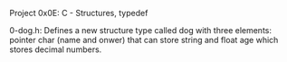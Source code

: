 Project 0x0E: C - Structures, typedef

0-dog.h: Defines a new structure type called dog with three elements: pointer char (name and onwer) that can store string
and float age which stores decimal numbers.
